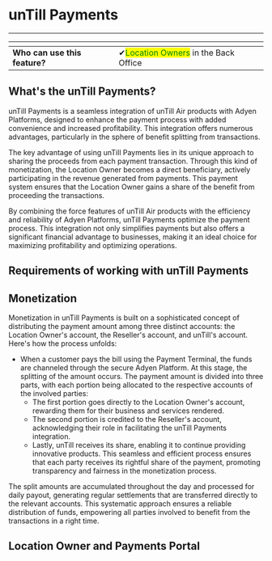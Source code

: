 # unTill Payments

----------------------

<table data-card-size="large" data-view="cards" data-full-width="false"><thead><tr><th></th><th></th><th></th></tr></thead><tbody><tr><td><strong>Who can use this feature?</strong></td><td><span data-gb-custom-inline data-tag="emoji" data-code="2714">✔</span><mark style="color:green;">Location Owners</mark> in the Back Office</td><td></td></tr></tbody></table>

## What's the unTill Payments?

unTill Payments is a seamless integration of unTill Air products with Adyen Platforms, designed to enhance the payment process with added convenience and increased profitability. This integration offers numerous advantages, particularly in the sphere of benefit splitting from transactions.

The key advantage of using unTill Payments lies in its unique approach to sharing the proceeds from each payment transaction. Through this kind of monetization, the Location Owner becomes a direct beneficiary, actively participating in the revenue generated from payments. This payment system ensures that the Location Owner gains a share of the benefit from proceeding the transactions.

By combining the force features of unTill Air products with the efficiency and reliability of Adyen Platforms, unTill Payments optimize the payment process. This integration not only simplifies payments but also offers a significant financial advantage to businesses, making it an ideal choice for maximizing profitability and optimizing operations.  

## Requirements of working with unTill Payments



## Monetization

Monetization in unTill Payments is built on a sophisticated concept of distributing the payment amount among three distinct accounts: the Location Owner's account, the Reseller's account, and unTill's account. Here's how the process unfolds:
- When a customer pays the bill using the Payment Terminal, the funds are channeled through the secure Adyen Platform. At this stage, the splitting of the amount occurs. The payment amount is divided into three parts, with each portion being allocated to the respective accounts of the involved parties:
    + The first portion goes directly to the Location Owner's account, rewarding them for their business and services rendered. 
    + The second portion is credited to the Reseller's account, acknowledging their role in facilitating the unTill Payments integration. 
    + Lastly, unTill receives its share, enabling it to continue providing innovative products. 
This seamless and efficient process ensures that each party receives its rightful share of the payment, promoting transparency and fairness in the monetization process.

The split amounts are accumulated throughout the day and processed for daily payout, generating regular settlements that are transferred directly to the relevant accounts. This systematic approach ensures a reliable distribution of funds, empowering all parties involved to benefit from the transactions in a right time.

## Location Owner and Payments Portal


